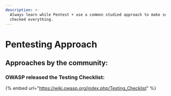 ```yaml
---
description: >-
  Always learn while Pentest + use a common studied approach to make sure you
  checked everything.
---
```


# Pentesting Approach

## Approaches by the community:

### OWASP released the Testing Checklist:

{% embed url="https://wiki.owasp.org/index.php/Testing_Checklist" %}

